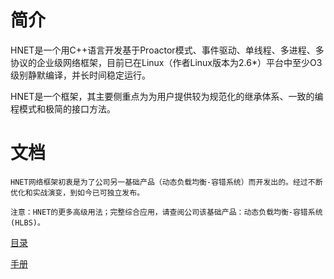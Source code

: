 # 简介

HNET是一个用C++语言开发基于Proactor模式、事件驱动、单线程、多进程、多协议的企业级网络框架，目前已在Linux（作者Linux版本为2.6*）平台中至少O3级别静默编译，并长时间稳定运行。

HNET是一个框架，其主要侧重点为为用户提供较为规范化的继承体系、一致的编程模式和极简的接口方法。

# 文档

```
HNET网络框架初衷是为了公司另一基础产品（动态负载均衡-容错系统）而开发出的。经过不断优化和实战演变，到如今已可独立发布。

注意：HNET的更多高级用法；完整综合应用，请查阅公司该基础产品：动态负载均衡-容错系统(HLBS)。
```

[目录](document/SUMMARY.md)

[手册](document/README.md)
